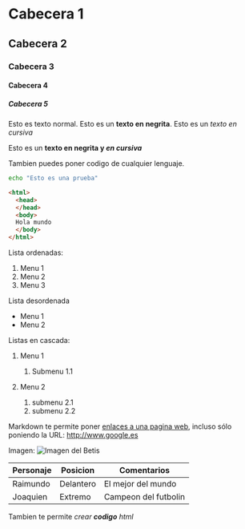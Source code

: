 # Cabecera 1
## Cabecera 2
### Cabecera 3
#### Cabecera 4
##### Cabecera 5

Esto es texto normal. Esto es un **texto en negrita**. Esto es un *texto en cursiva*

Esto es un **texto en negrita y _en cursiva_**

Tambien puedes poner codigo de cualquier lenguaje.
```bash
echo "Esto es una prueba" 
```
```html
<html>
  <head>
  </head>
  <body>
  Hola mundo
  </body>
</html>

```

Lista ordenadas:
1. Menu 1
2. Menu 2
3. Menu 3


Lista desordenada 
* Menu 1
* Menu 2

Listas en cascada:

1. Menu 1
    1. Submenu 1.1

2. Menu 2
    1. submenu 2.1
    2. submenu 2.2

Markdown te permite poner [enlaces  a una pagina web](http://www.google.es), incluso sólo poniendo la URL: http://www.google.es

Imagen: ![Imagen del Betis](http://e02-marca.uecdn.es/assets/datos-deportivos/escudos/opta/png/128x128/185.png 'Imagen Betis')

| Personaje | Posicion | Comentarios |
|-----------|----------|--------|
| Raimundo  | Delantero| El mejor del mundo  |
| Joaquien  | Extremo| Campeon del futbolin  |

Tambien te permite <i>crear <b>codigo</b> html</i>
